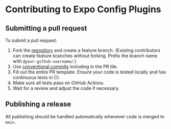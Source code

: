 # Contributing to Expo Config Plugins

## Submitting a pull request

To submit a pull request:

1. Fork the [repository](https://github.com/expo/config-plugins) and create a feature branch. (Existing contributors can create feature branches without forking. Prefix the branch name with `@your-github-username/`.)
2. Use [conventional commits](https://www.conventionalcommits.org/en/v1.0.0/) including in the PR tile.
3. Fill out the entire PR template. Ensure your code is tested locally and has continuous tests in CI.
4. Make sure all tests pass on GitHub Actions.
5. Wait for a review and adjust the code if necessary.

## Publishing a release

All publishing should be handled automatically whenever code is merged to `main`.
